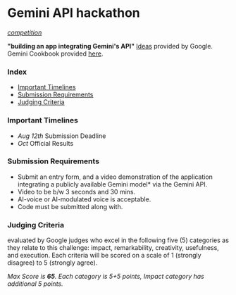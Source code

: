 # Gemini API hackathon


*[competition](https://ai.google.dev/competition)*

**"building an app integrating Gemini's API"**
[Ideas](https://ai.google.dev/gemini-api/prompts) provided by Google. Gemini Cookbook provided [here](https://github.com/google-gemini/cookbook).

### Index
+ [Important Timelines](#important-timelines)
+ [Submission Requirements](#submission-requirements)
+ [Judging Criteria](#judging-criteria)

### Important Timelines

+ *Aug 12th* Submission Deadline
+ *Oct* Official Results

### Submission Requirements

+ Submit an entry form, and a video demonstration of the application integrating a publicly available Gemini model* via the Gemini API.
+ Video to be b/w 3 seconds and 30 mins.
+ AI-voice or AI-modulated voice is acceptable.
+ Code must be submitted along with.

### Judging Criteria

evaluated by Google judges who excel in the following five (5) categories as they relate to this challenge: impact, remarkability, creativity, usefulness, and execution. Each criteria will be scored on a scale of 1 (strongly disagree) to 5 (strongly agree).

*Max Score is **65**. Each category is 5+5 points, Impact category has additional 5 points.*
